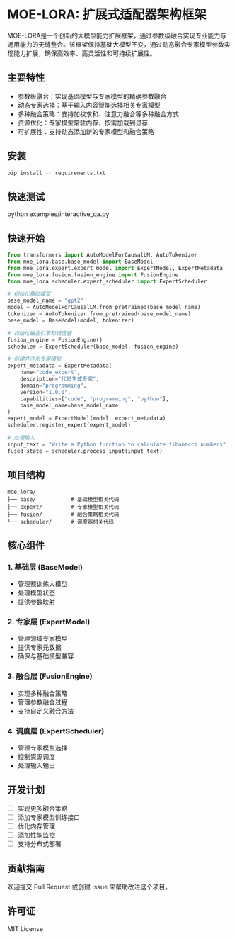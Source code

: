 # MOE-LORA: 扩展式适配器架构框架

MOE-LORA是一个创新的大模型能力扩展框架，通过参数级融合实现专业能力与通用能力的无缝整合。该框架保持基础大模型不变，通过动态融合专家模型参数实现能力扩展，确保高效率、高灵活性和可持续扩展性。

## 主要特性

- 参数级融合：实现基础模型与专家模型的精确参数融合
- 动态专家选择：基于输入内容智能选择相关专家模型
- 多种融合策略：支持加权求和、注意力融合等多种融合方式
- 资源优化：专家模型常驻内存，按需加载到显存
- 可扩展性：支持动态添加新的专家模型和融合策略

## 安装

```bash
pip install -r requirements.txt
```

## 快速测试
python examples/interactive_qa.py

## 快速开始

```python
from transformers import AutoModelForCausalLM, AutoTokenizer
from moe_lora.base.base_model import BaseModel
from moe_lora.expert.expert_model import ExpertModel, ExpertMetadata
from moe_lora.fusion.fusion_engine import FusionEngine
from moe_lora.scheduler.expert_scheduler import ExpertScheduler

# 初始化基础模型
base_model_name = "gpt2"
model = AutoModelForCausalLM.from_pretrained(base_model_name)
tokenizer = AutoTokenizer.from_pretrained(base_model_name)
base_model = BaseModel(model, tokenizer)

# 初始化融合引擎和调度器
fusion_engine = FusionEngine()
scheduler = ExpertScheduler(base_model, fusion_engine)

# 创建并注册专家模型
expert_metadata = ExpertMetadata(
    name="code_expert",
    description="代码生成专家",
    domain="programming",
    version="1.0.0",
    capabilities=["code", "programming", "python"],
    base_model_name=base_model_name
)
expert_model = ExpertModel(model, expert_metadata)
scheduler.register_expert(expert_model)

# 处理输入
input_text = "Write a Python function to calculate fibonacci numbers"
fused_state = scheduler.process_input(input_text)
```

## 项目结构

```
moe_lora/
├── base/           # 基础模型相关代码
├── expert/         # 专家模型相关代码
├── fusion/         # 融合策略相关代码
└── scheduler/      # 调度器相关代码
```

## 核心组件

### 1. 基础层 (BaseModel)
- 管理预训练大模型
- 处理模型状态
- 提供参数映射

### 2. 专家层 (ExpertModel)
- 管理领域专家模型
- 提供专家元数据
- 确保与基础模型兼容

### 3. 融合层 (FusionEngine)
- 实现多种融合策略
- 管理参数融合过程
- 支持自定义融合方法

### 4. 调度层 (ExpertScheduler)
- 管理专家模型选择
- 控制资源调度
- 处理输入输出

## 开发计划

- [ ] 实现更多融合策略
- [ ] 添加专家模型训练接口
- [ ] 优化内存管理
- [ ] 添加性能监控
- [ ] 支持分布式部署

## 贡献指南

欢迎提交 Pull Request 或创建 Issue 来帮助改进这个项目。

## 许可证

MIT License 
